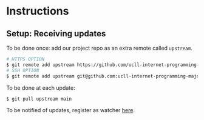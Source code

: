 # Instructions

## Setup: Receiving updates

To be done once: add our project repo as an extra remote called `upstream`.

```bash
# HTTPS OPTION
$ git remote add upstream https://github.com/ucll-internet-programming-major/project_2021.git
# SSH OPTION
$ git remote add upstream git@github.com:ucll-internet-programming-major/project_2021.git
```

To be done at each update:

```bash
$ git pull upstream main
```

To be notified of updates, register as watcher [here](https://github.com/ucll-internet-programming-major/project_2021).